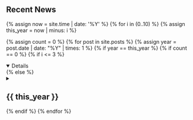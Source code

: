 ## Recent News

<article>
<style> .indented { padding-left: 16pt; padding-right: 50pt; }
</style>

{% assign now = site.time | date: '%Y' %}
{% for i in (0..10) %}
{% assign this_year = now | minus: i %}

{% assign count = 0 %}
{% for post in site.posts %}
    {% assign year = post.date  | date: "%Y" | times: 1 %}
    {% if year == this_year %}
	    {% if count == 0 %}
		{% if i <= 3 %}
		    <details open>
		{% else %}
			<details>
		{% endif %}
		<summary> <h2> {{ this_year }} </h2> </summary>
	    {% endif %}
	    {% assign count = count | plus: 1 %}
	    <p><b><time datetime="{{ post.date | date: "%Y-%m-%d" }}">{{ post.date | date_to_long_string }}</time></b><br>{{ post.content }}</p>
    {% endif %}
{% endfor %}
{% if count > 0 %}
	</details>
{% endif %}
{% endfor %}
</article>
